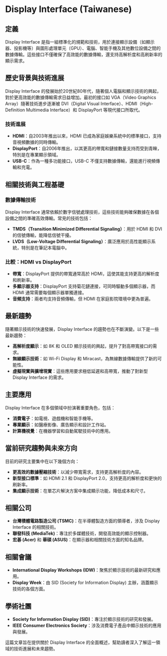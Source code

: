 # Display Interface (Taiwanese)

## 定義
Display Interface 是指一組標準化的規範和技術，用於連接顯示設備（如顯示器、投影機等）與圖形處理單元（GPU）、電腦、智能手機及其他數位設備之間的數據傳輸。這些接口不僅確保了高效能的數據傳輸，還支持高解析度和高刷新率的顯示需求。

## 歷史背景與技術進展
Display Interface 的發展始於20世紀80年代，隨著個人電腦和顯示技術的興起，對於更高效能的數據傳輸需求日益增加。最初的接口如 VGA（Video Graphics Array）隨著技術進步逐漸被 DVI（Digital Visual Interface）、HDMI（High-Definition Multimedia Interface）和 DisplayPort 等現代接口所取代。

### 技術進展
- **HDMI**：自2003年推出以來，HDMI 已成為家庭娛樂系統中的標準接口，支持音視頻數據的同時傳輸。
- **DisplayPort**：自2006年推出，以其更高的帶寬和鏈接數量支持而受到青睞，特別是在專業顯示領域。
- **USB-C**：作為一種多功能接口，USB-C 不僅支持數據傳輸，還能進行視頻傳輸和充電。

## 相關技術與工程基礎
### 數據傳輸技術
Display Interface 通常依賴於數字信號處理技術，這些技術能夠確保數據在各個設備之間的準確高效傳輸。常見的技術包括：
- **TMDS（Transition Minimized Differential Signaling）**：用於 HDMI 和 DVI 的信號傳輸，能降低信號干擾。
- **LVDS（Low-Voltage Differential Signaling）**：廣泛應用於高性能顯示系統，特別是在筆記本電腦中。

### 比較：HDMI vs DisplayPort
- **帶寬**：DisplayPort 提供的帶寬通常高於 HDMI，這使其能支持更高的解析度和刷新率。
- **多顯示器支持**：DisplayPort 支持菊花鏈連接，可同時驅動多個顯示器，而 HDMI 通常需要每個顯示器單獨連接。
- **音頻支持**：兩者均支持音頻傳輸，但 HDMI 在家庭影院環境中更為普遍。

## 最新趨勢
隨著顯示技術的快速發展，Display Interface 的趨勢也在不斷演變。以下是一些最新趨勢：
- **高解析度顯示**：如 8K 和 OLED 顯示技術的興起，提升了對高帶寬接口的需求。
- **無線顯示技術**：如 Wi-Fi Display 和 Miracast，為無線數據傳輸提供了新的可能性。
- **虛擬現實與擴增現實**：這些應用要求極低延遲和高帶寬，推動了對新型 Display Interface 的需求。

## 主要應用
Display Interface 在多個領域中扮演著重要角色，包括：
- **消費電子**：如電視、遊戲機和智能手機等。
- **專業顯示**：如醫療影像、廣告顯示和設計工作站。
- **計算機視覺**：在機器學習和自動駕駛技術中的應用。

## 當前研究趨勢與未來方向
目前的研究主要集中在以下幾個方向：
- **更高效的數據壓縮技術**：以減少帶寬需求，支持更高解析度的內容。
- **新型接口標準**：如 HDMI 2.1 和 DisplayPort 2.0，支持更高的解析度和更快的刷新率。
- **集成顯示技術**：在單芯片解決方案中集成顯示功能，降低成本和尺寸。

## 相關公司
- **台灣積體電路製造公司 (TSMC)**：在半導體製造方面的領導者，涉及 Display Interface 的相關技術。
- **聯發科技 (MediaTek)**：專注於多媒體技術，開發高效能的顯示控制器。
- **宏碁 (Acer)** 和 **華碩 (ASUS)**：在顯示器和相關技術方面的知名品牌。

## 相關會議
- **International Display Workshops (IDW)**：聚焦於顯示技術的最新研究和應用。
- **Display Week**：由 SID (Society for Information Display) 主辦，涵蓋顯示技術的各個方面。

## 學術社團
- **Society for Information Display (SID)**：專注於顯示技術的研究和發展。
- **IEEE Consumer Electronics Society**：涉及消費電子產品中顯示技術的應用與發展。 

這篇文章旨在提供關於 Display Interface 的全面概述，幫助讀者深入了解這一領域的技術進展和未來趨勢。